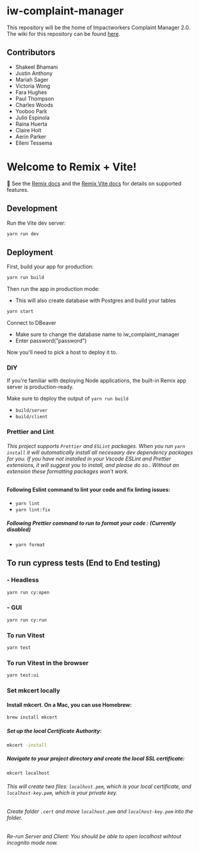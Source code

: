 # iw-complaint-manager

This repository will be the home of Impactworkers Complaint Manager 2.0. The wiki for this repository can be found [here](https://impactworkers.github.io/iw-complaint-manager/).

## Contributors

-   Shakeel Bhamani
-   Justin Anthony
-   Mariah Sager
-   Victoria Wong
-   Fara Hughes
-   Paul Thompson
-   Charles Woods
-   Yooboo Park
-   Julio Espinola
-   Raina Huerta
-   Claire Holt
-   Aerin Parker
-   Elleni Tessema

# Welcome to Remix + Vite!

📖 See the [Remix docs](https://remix.run/docs) and the [Remix Vite docs](https://remix.run/docs/en/main/guides/vite) for details on supported features.

## Development

Run the Vite dev server:

```sh
yarn run dev
```

## Deployment

First, build your app for production:

```sh
yarn run build
```

Then run the app in production mode:

-   This will also create database with Postgres and build your tables

```sh
yarn start
```

Connect to DBeaver

-   Make sure to change the database name to iw_complaint_manager
-   Enter password("password")

Now you'll need to pick a host to deploy it to.

### DIY

If you're familiar with deploying Node applications, the built-in Remix app server is production-ready.

Make sure to deploy the output of `yarn run build`

-   `build/server`
-   `build/client`

### Prettier and Lint

###### This project supports `Prettier` and `ESLint` packages. When you run `yarn install` it will automatically install all necesaary dev dependency packages for you. If you have not installed in your Vscode ESLint and Prettier extensions, it will suggest you to install, and please do so.. Without an extension these formatting packages won't work.

#### Following Eslint command to lint your code and fix linting issues:

-   `yarn lint`
-   `yarn lint:fix`

##### Following Prettier command to run to format your code : (Currently disabled)

-   `yarn format`

## To run cypress tests (End to End testing)

### - Headless

```sh
yarn run cy:open
```

### - GUI

```sh
yarn run cy:run
```

### To run Vitest

```sh
yarn test
```

### To run Vitest in the browser

```sh
yarn test:ui
```

### Set mkcert locally

#### Install mkcert. On a Mac, you can use Homebrew:

```sh
brew install mkcert
```

##### Set up the local Certificate Authority:

```sh
mkcert -install
```

##### Navigate to your project directory and create the local SSL certificate:

```sh
mkcert localhost
```

###### This will create two files: `localhost.pem`, which is your local certificate, and `localhost-key.pem`, which is your private key.

###### Create folder `.cert` and move `localhost.pem` and `localhost-key.pem` into the folder.

###### Re-run Server and Client: You should be able to open localhost wihtout incognito mode now.
